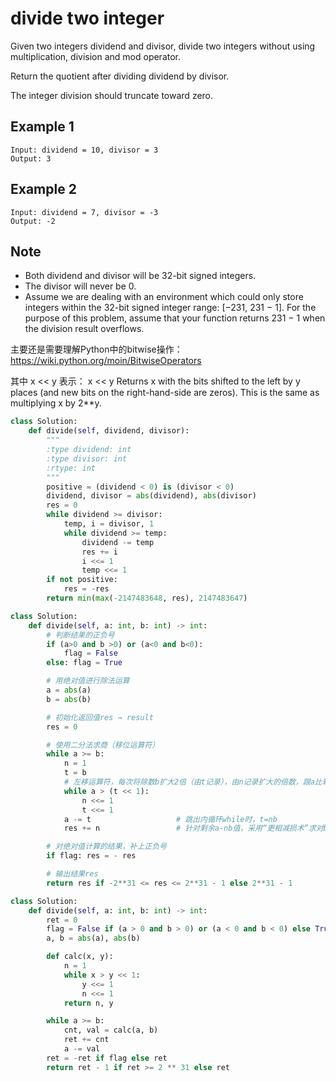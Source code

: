 # divide two integer

Given two integers dividend and divisor, divide two integers without using multiplication, division and mod operator.

Return the quotient after dividing dividend by divisor.

The integer division should truncate toward zero.

## Example 1

```text
Input: dividend = 10, divisor = 3
Output: 3
```

## Example 2

```text
Input: dividend = 7, divisor = -3
Output: -2
```

## Note

* Both dividend and divisor will be 32-bit signed integers.
* The divisor will never be 0.
* Assume we are dealing with an environment which could only store integers within the 32-bit signed integer range: [−231,  231 − 1]. For the purpose of this problem, assume that your function returns 231 − 1 when the division result overflows.

主要还是需要理解Python中的bitwise操作：https://wiki.python.org/moin/BitwiseOperators

其中  x << y 表示：
x << y
Returns x with the bits shifted to the left by y places (and new bits on the right-hand-side are zeros). This is the same as multiplying x by 2**y.

```python
class Solution:
    def divide(self, dividend, divisor):
        """
        :type dividend: int
        :type divisor: int
        :rtype: int
        """
        positive = (dividend < 0) is (divisor < 0)
        dividend, divisor = abs(dividend), abs(divisor)
        res = 0
        while dividend >= divisor:
            temp, i = divisor, 1
            while dividend >= temp:
                dividend -= temp
                res += i
                i <<= 1
                temp <<= 1
        if not positive:
            res = -res
        return min(max(-2147483648, res), 2147483647)
```

```python
class Solution:
    def divide(self, a: int, b: int) -> int:
        # 判断结果的正负号
        if (a>0 and b >0) or (a<0 and b<0):
            flag = False
        else: flag = True

        # 用绝对值进行除法运算
        a = abs(a)
        b = abs(b)

        # 初始化返回值res → result
        res = 0

        # 使用二分法求商（移位运算符）
        while a >= b:
            n = 1
            t = b
            # 左移运算符，每次将除数b扩大2倍（由t记录），由n记录扩大的倍数，跟a比较，求得距离a最近的nb值
            while a > (t << 1):
                n <<= 1
                t <<= 1
            a -= t                   # 跳出内循环while时，t=nb
            res += n                 # 针对剩余a-nb值，采用“更相减损术”求对b的倍数，并加到n里面，即为最后的商值

        # 对绝对值计算的结果，补上正负号
        if flag: res = - res

        # 输出结果res
        return res if -2**31 <= res <= 2**31 - 1 else 2**31 - 1
```

```python
class Solution:
    def divide(self, a: int, b: int) -> int:
        ret = 0
        flag = False if (a > 0 and b > 0) or (a < 0 and b < 0) else True
        a, b = abs(a), abs(b)

        def calc(x, y):
            n = 1
            while x > y << 1:
                y <<= 1
                n <<= 1
            return n, y

        while a >= b:
            cnt, val = calc(a, b)
            ret += cnt
            a -= val
        ret = -ret if flag else ret
        return ret - 1 if ret >= 2 ** 31 else ret
```
